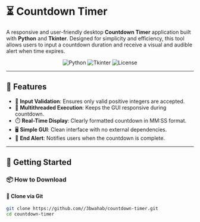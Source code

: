 # ⏳ Countdown Timer

A responsive and user-friendly desktop **Countdown Timer** application built with **Python** and **Tkinter**. Designed for simplicity and efficiency, this tool allows users to input a countdown duration and receive a visual and audible alert when time expires.

<p align="center">
  <img src="https://img.shields.io/badge/Python-3.10%2B-blue?logo=python" alt="Python">
  <img src="https://img.shields.io/badge/GUI-Tkinter-blueviolet" alt="Tkinter">
  <img src="https://img.shields.io/badge/License-MIT-green.svg" alt="License">
</p>

---

## 📌 Features

- 🧠 **Input Validation**: Ensures only valid positive integers are accepted.
- 🚀 **Multithreaded Execution**: Keeps the GUI responsive during countdown.
- ⏱️ **Real-Time Display**: Clearly formatted countdown in MM:SS format.
- 🖥️ **Simple GUI**: Clean interface with no external dependencies.
- 🔔 **End Alert**: Notifies users when the countdown is complete.

---


## 🚀 Getting Started

### 📦 How to Download


#### 🔹 Clone via Git
```bash
git clone https://github.com//3bwahab/countdown-timer.git
cd countdown-timer
